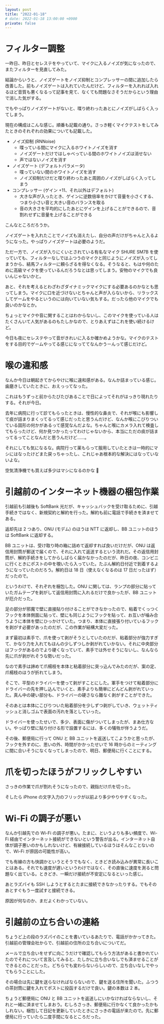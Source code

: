 ```yaml
---
layout: post
title: "2022-01-18"
# date: 2022-01-18 13:00:00 +0900
private: false
---
```


# フィルター調整
一昨日、昨日とセレステをやっていて、マイクに入るノイズが気になったので、またフィルターを見直してみた。

結論からいうと、ノイズゲートをノイズ抑制とコンプレッサーの間に追加したら改善した。前もノイズゲートは入れていたんだけど、フィルターを入れれば入れるほど音質も悪くなるって記事を見て、なくても問題なさそうだからという理由で消した気がする。

でもやっぱりノイズゲートがないと、喋り終わったあとにノイズがしばらく入ってしまう。

現在の構成はこんな感じ。順番も記載の通り。さっき軽くマイクテストをしてみたときのそれぞれの効果についても記載した。

* ノイズ抑制 (RNNoise)
    * 喋っている間にマイクに入るホワイトノイズを消す
    * ノイズゲートだけではしゃべっている間のホワイトノイズは消せない
    * 声ではないノイズを消す
* ノイズゲート (デフォルトパラメータ)
    * 喋っていない間のホワイトノイズを消す
    * ノイズ抑制だけだと喋り終わったあと周囲のノイズがしばらく入ってしまう
* コンプレッサー (ゲイン +11、それ以外はデフォルト)
    * 大きな声が入ったとき、ゲインに逆数倍率をかけて音量を小さくする、つまり小さい音と大きい音のバランスを取る
    * 音の大きさを平均的にしたあとにゲインを上げることができるので、音割れせずに音量を上げることができる

こんなところだろうか。

ノイズゲートを入れたことでノイズも消えたし、自分の声だけがちゃんと入るようになった。やっぱりノイズゲートは必要のようだ。

ただ一方で、ノイズが入りにくいとされている有名なマイク SHURE SM7B を使っていても、フィルターなしではふつうのマイクと同じようにノイズが入ってしまうから、結馬フィルターに頼らざるを得なくなる。そうなると、もはや何のために高級マイクを使っているんだろうなとは思ってしまう。安物のマイクでも良いんじゃないかと。

あと、それを考えるとわざわざダイナミックマイクにする必要あるのかなとも思ってしまう。マイクに口を近づけないとちゃんと声が入らないから、リラックスしてゲームをやるというのには向いていない気もする。だったら他のマイクでも良いのかなとか。

ちょっとマイクや音に関することはわからないし、このマイクを使っている人はたくさんいて人気があるのもたしかなので、とりあえずはこれを使い続けるけど。

今日も夜にセレステやって音がきれいに入るか確かめようかな。マイクのテストをする目的でゲームやってる感じになっててなんかうーんって感じだけど。








# 喉の違和感
なんか今日は朝起きてからやけに喉に違和感がある。なんか詰まっている感じ。歯磨きしていたときに、おえっってなった。

これはもうずっと前からたびたびあることで日によってそれがはっきり現れたりする。それが今日。

去年に病院に行って診てもらったときは、慢性的な鼻炎で、それが喉にも影響して痰が詰まりまくってるって感じだったと思うんだけど、なんか喉にこびりついている固形の何かがあるって感覚なんだよな。ちゃんと喉にカメラ入れて検査してもらったけど、何か見つかったってわけじゃないから、本当にただの痰が詰まってるってことなんだと思うんだけど......。

それにしても気になるな。病院行って薬もらって服用していたときは一時的にマシにはなったけどまた戻っちゃったし、これじゃあ根本的な解決にはなっていないよな。

空気清浄機でも買えば多少はマシになるのかな 🤔






# 引越前のインターネット機器の梱包作業
引越前も引越後も SoftBank 光だが、キャッシュバックを受け取るために、引越手続きではなく、新規契約と解約を行った。解約も前に電話で手続きを済ませてある。

返却先は 2 つあり、ONU (モデム) のほうは NTT に返却し、BB ユニットのほうは SoftBank に返却する。

BB ユニットは、受け取り時の箱に詰めて返却すれば良いだけだが、ONU は返信用封筒が郵送で届くので、それに入れて返送するという流れだ。その返信用封筒が、解約手続きをしてからしばらく届かなかったのだが、昨日の夜、コンビニに行くときにポストの中を覗いたら入っていた。たぶん解約日付近で到着するようになっていたのだろう。解約日は 18 日（使えなくなるのは 17 日だったはず）だったので。

というわけで、それぞれを梱包した。ONU に関しては、ランプの部分に貼っていたガムテープを剥がして返信用封筒に入れるだけで良かったが、BB ユニットが厄介だった。

足の部分が邪魔で壁に直接貼り付けることができなかったので、粘着でくっつくフックを本体側面に貼って、壁にも同じようにフックを貼って、お互いが噛み合うように本体を壁にひっかけていた。つまり、本体に直接張り付いているフックを剥がす必要があったのだが、この作業が結構大変だった。

まず最初は素手で、爪を使って剥がそうとしていたのだが、粘着部分が強力すぎて、かなり力を入れてもほんの少しずつしか剥がれていかない。それに中央部分はフックがあるのでより硬くなっていて、素手では外せそうにないし、なんなら先に爪が剥がれそうな勢いだった。

なので素手は諦めて爪楊枝を本体と粘着部分に突っ込んでみたのだが、案の定、爪楊枝のほうが折れてしまう。

そこで、平型のドライバーを使って剥がすことにした。軍手をつけて粘着部分にドライバーの先を押し込んでいくと、素手よりも簡単にどんどん剥がれていった。真ん中の硬い部分も、ドライバーの硬さなら難なく剥がすことができた。

そのあとは本体にこびりついた粘着部分を少しずつ剥がしていき、ウェットティッシュと消しゴムで表面の汚れを落としていった。

ドライバーを使ったせいで、多少、表面に傷がついてしまったが、まあ仕方ない。やっぱり壁に貼り付ける形で設置するには、多くの犠牲が伴うようだ。

その後、郵便局に行って ONU と BB ユニットを返送してこようかと思ったが、フックを外すのに、思いの外、時間がかかったせいで 16 時からのミーティングに間に合いそうになくなってしまったので、明日、郵便局に行くことにする。





# 爪を切ったほうがフリックしやすい
さっきの作業で爪が割れそうになったので、親指だけ爪を切った。

そしたら iPhone の文字入力のフリックが以前より多少やりやすくなった。






# Wi-Fi の調子が悪い
なんか引越先での Wi-Fi の調子が悪い。たまに、というよりも多い頻度で、Wi-Fi 経由でインターネット接続ができないという警告が出る。インターネット自体が調子悪いのかもしれないけど、有線接続しているほうはそんなことないので、Wi-Fi が原因の可能性が高い。

でも有線の方も快調かというとそうでもなく、ときどき読み込みが異常に長いことはある。それでも速度が遅いというわけではなく、その直後に速度を測ると問題なく出ている。ときどき、一瞬だけ接続が不安定になるといった感じ。

あとラズパイも SSH しようとするとたまに接続できなかったりする。でもそのあとすぐもう一度試すと接続できる。

原因が何なのか、まだよくわかっていない。






# 引越前の立ち合いの連絡
ちょうど上の段のラズパイのことを書いているあたりで、電話がかかってきた。引越前の管理会社からで、引越前の住所の立ち合いについてだ。

メールで立ち合いをせずに向こうだけで確認してもらう方法があると書かれていたのでそれについて言及してみると、たしかに立ち合いなしでも済ませることができるとのことだった。どちらでも変わらないらしいので、立ち合いなしでやってもらうことにした。

その場合は先に鍵を送らなければならないので、鍵を送る住所を聞いた。ふつうの茶封筒に鍵を入れてポストに投函するだけで良い。鍵の本数は 2 本。

ちょうど郵便局に ONU と BB ユニットを返送しにいかなければならないし、それと一緒に済ませてしまおう。むしろさっき、郵便局に行かなくて良かったかもしれない。梱包して日記を更新していたときにさっきの電話が来たので。先に郵便局に行っていたら二度手間になるところだった。














